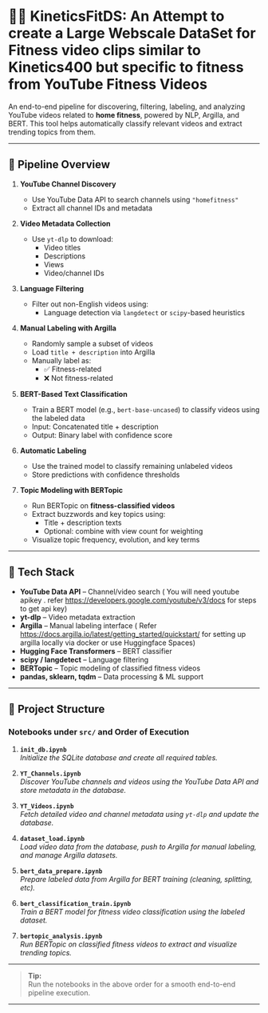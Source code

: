 # 🏋️‍♂️ KineticsFitDS: An Attempt to create a Large Webscale DataSet for Fitness video clips similar to Kinetics400 but specific to fitness from YouTube Fitness Videos

An end-to-end pipeline for discovering, filtering, labeling, and analyzing YouTube videos related to **home fitness**, powered by NLP, Argilla, and BERT. This tool helps automatically classify relevant videos and extract trending topics from them.

---

## 🔄 Pipeline Overview

1. **YouTube Channel Discovery**
   - Use YouTube Data API to search channels using `"homefitness"`
   - Extract all channel IDs and metadata

2. **Video Metadata Collection**
   - Use `yt-dlp` to download:
     - Video titles
     - Descriptions
     - Views
     - Video/channel IDs

3. **Language Filtering**
   - Filter out non-English videos using:
     - Language detection via `langdetect` or `scipy`-based heuristics

4. **Manual Labeling with Argilla**
   - Randomly sample a subset of videos
   - Load `title + description` into Argilla
   - Manually label as:
     - ✅ Fitness-related
     - ❌ Not fitness-related

5. **BERT-Based Text Classification**
   - Train a BERT model (e.g., `bert-base-uncased`) to classify videos using the labeled data
   - Input: Concatenated title + description
   - Output: Binary label with confidence score

6. **Automatic Labeling**
   - Use the trained model to classify remaining unlabeled videos
   - Store predictions with confidence thresholds

7. **Topic Modeling with BERTopic**
   - Run BERTopic on **fitness-classified videos**
   - Extract buzzwords and key topics using:
     - Title + description texts
     - Optional: combine with view count for weighting
   - Visualize topic frequency, evolution, and key terms

---

## 🧰 Tech Stack

- **YouTube Data API** – Channel/video search ( You will need youtube apikey  . refer https://developers.google.com/youtube/v3/docs for steps to get api key)
- **yt-dlp** – Video metadata extraction
- **Argilla** – Manual labeling interface ( Refer https://docs.argilla.io/latest/getting_started/quickstart/ for setting up argilla locally via docker or use Huggingface Spaces)
- **Hugging Face Transformers** – BERT classifier
- **scipy / langdetect** – Language filtering
- **BERTopic** – Topic modeling of classified fitness videos
- **pandas, sklearn, tqdm** – Data processing & ML support

---

## 📁 Project Structure

### Notebooks under `src/` and Order of Execution

1. **`init_db.ipynb`**  
   *Initialize the SQLite database and create all required tables.*

2. **`YT_Channels.ipynb`**  
   *Discover YouTube channels and videos using the YouTube Data API and store metadata in the database.*

3. **`YT_Videos.ipynb`**  
   *Fetch detailed video and channel metadata using `yt-dlp` and update the database.*

4. **`dataset_load.ipynb`**  
   *Load video data from the database, push to Argilla for manual labeling, and manage Argilla datasets.*

5. **`bert_data_prepare.ipynb`**  
   *Prepare labeled data from Argilla for BERT training (cleaning, splitting, etc).*

6. **`bert_classification_train.ipynb`**  
   *Train a BERT model for fitness video classification using the labeled dataset.*

7. **`bertopic_analysis.ipynb`**  
   *Run BERTopic on classified fitness videos to extract and visualize trending topics.*

---

> **Tip:**  
> Run the notebooks in the above order for a smooth end-to-end pipeline execution.

---


